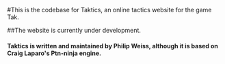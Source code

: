 #This is the codebase for Taktics, an online tactics website for the game Tak. 

##The website is currently under development. 

#### Taktics is written and maintained by Philip Weiss, although it is based on Craig Laparo's Ptn-ninja engine.

